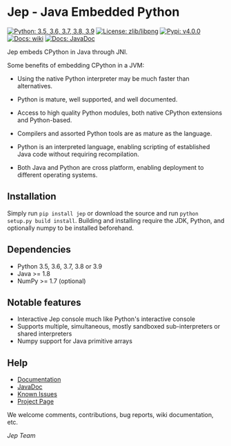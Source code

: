 Jep - Java Embedded Python
===========================

[![Python: 3.5, 3.6, 3.7, 3.8, 3.9](https://img.shields.io/pypi/pyversions/Jep.svg)](https://pypi.org/pypi/jep)
[![License: zlib/libpng](https://img.shields.io/pypi/l/Jep.svg)](https://pypi.org/pypi/jep)
[![Pypi: v4.0.0](https://img.shields.io/pypi/v/Jep.svg)](https://pypi.org/pypi/jep)
[![Docs: wiki](https://img.shields.io/badge/docs-wiki-orange.svg)](https://github.com/ninia/jep/wiki)
[![Docs: JavaDoc](https://img.shields.io/badge/docs-javadoc-orange.svg)](javadoc)

Jep embeds CPython in Java through JNI.

Some benefits of embedding CPython in a JVM:

* Using the native Python interpreter may be much faster than
  alternatives.

* Python is mature, well supported, and well documented.

* Access to high quality Python modules, both native CPython
  extensions and Python-based.

* Compilers and assorted Python tools are as mature as the language.

* Python is an interpreted language, enabling scripting of established
  Java code without requiring recompilation.

* Both Java and Python are cross platform, enabling deployment to 
  different operating systems.


Installation
------------
Simply run ``pip install jep`` or download the source and run ``python setup.py build install``.
Building and installing require the JDK, Python, and optionally numpy to be installed beforehand.

Dependencies
------------
* Python 3.5, 3.6, 3.7, 3.8 or 3.9
* Java >= 1.8
* NumPy >= 1.7 (optional)

Notable features
----------------
* Interactive Jep console much like Python's interactive console
* Supports multiple, simultaneous, mostly sandboxed sub-interpreters or shared interpreters
* Numpy support for Java primitive arrays

Help
----
* [Documentation](https://github.com/ninia/jep/wiki)
* [JavaDoc](javadoc)
* [Known Issues](https://github.com/ninia/jep/issues)
* [Project Page](https://github.com/ninia/jep)

We welcome comments, contributions, bug reports, wiki documentation, etc.

*Jep Team*
